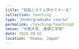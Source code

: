 ```yaml
---
title: "知能システム学セミナーる"
collection: teaching
type: "Undergraduate course"
permalink: /teaching/Teaching6
venue: "大阪大学, 基礎工学部"
date: 2024-09-01
location: "Osaka, Japan"
---
```

